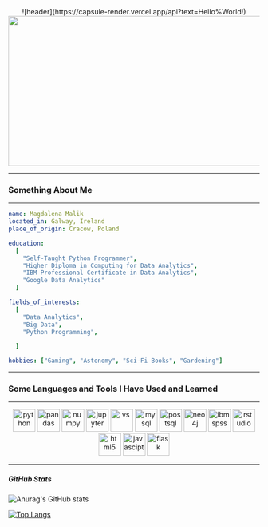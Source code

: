 <div id="header" align="center">
  ![header](https://capsule-render.vercel.app/api?text=Hello%World!)
</div>

<!--
**DracoNibilis/DracoNibilis** is a ✨ _special_ ✨ repository because its `README.md` (this file) appears on your GitHub profile.
-->

<div id="header" align="center">
  <img src="https://media.giphy.com/media/lbcLMX9B6sTsGjUmS3/giphy.gif" width="900" height="300"/>
</div>


-----

### Something About Me
---
```yaml
name: Magdalena Malik
located_in: Galway, Ireland
place_of_origin: Cracow, Poland

education:
  [
    "Self-Taught Python Programmer",
    "Higher Diploma in Computing for Data Analytics",
    "IBM Professional Certificate in Data Analytics",
    "Google Data Analytics"
  ]

fields_of_interests:
  [
    "Data Analytics",
    "Big Data",
    "Python Programming",

  ]

hobbies: ["Gaming", "Astonomy", "Sci-Fi Books", "Gardening"]
```

-----

### Some Languages and Tools I Have Used and Learned
---
<p align="center">
<img src="https://cdn.jsdelivr.net/gh/devicons/devicon/icons/python/python-original.svg" alt="python" width="45" height="45" />
<img src="https://cdn.jsdelivr.net/gh/devicons/devicon/icons/pandas/pandas-original.svg" alt="pandas" width="45" height="45"/>
<img src="https://cdn.jsdelivr.net/gh/devicons/devicon/icons/numpy/numpy-original.svg" alt="numpy" width="45" height="45" />
<img src="https://cdn.jsdelivr.net/gh/devicons/devicon/icons/jupyter/jupyter-original.svg" alt="jupyter" width="45" height="45" />
<img src="https://cdn.jsdelivr.net/gh/devicons/devicon/icons/visualstudio/visualstudio-plain.svg" alt="vs" width="45" height="45" />
<img src="https://cdn.jsdelivr.net/gh/devicons/devicon/icons/mysql/mysql-original.svg" alt="mysql" width="45" height="45" />
<img src="https://cdn.jsdelivr.net/gh/devicons/devicon/icons/postgresql/postgresql-original.svg" alt="postsql" width="45" height="45" />
<img src="https://cdn.jsdelivr.net/gh/devicons/devicon/icons/neo4j/neo4j-original.svg" alt="neo4j" width="45" height="45"/>
<img src="https://cdn.jsdelivr.net/gh/devicons/devicon/icons/spss/spss-original.svg" alt="ibmspss" width="45" height="45" />
<img src="https://cdn.jsdelivr.net/gh/devicons/devicon/icons/rstudio/rstudio-original.svg" alt="rstudio" width="45" height="45" />
<img src="https://cdn.jsdelivr.net/gh/devicons/devicon/icons/html5/html5-original.svg" alt="html5" width="45" height="45" />
<img src="https://cdn.jsdelivr.net/gh/devicons/devicon/icons/javascript/javascript-original.svg" alt="javascipt" width="45" height="45" />
<img src="https://cdn.jsdelivr.net/gh/devicons/devicon/icons/flask/flask-original.svg" alt="flask" width="45" height="45" />
</p>

-----
##### GitHub Stats
![Anurag's GitHub stats](https://github-readme-stats.vercel.app/api?username=DracoNibilis&show_icons=true&theme=transparent)

[![Top Langs](https://github-readme-stats.vercel.app/api/top-langs/?username=DracoNibilis&layout=pie)](https://github.com/anuraghazra/github-readme-stats)

